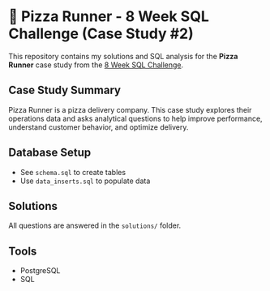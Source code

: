 # 🍕 Pizza Runner - 8 Week SQL Challenge (Case Study #2)

This repository contains my solutions and SQL analysis for the **Pizza Runner** case study from the [8 Week SQL Challenge](https://8weeksqlchallenge.com/case-study-2/).

## Case Study Summary
Pizza Runner is a pizza delivery company. This case study explores their operations data and asks analytical questions to help improve performance, understand customer behavior, and optimize delivery.

## Database Setup
- See `schema.sql` to create tables
- Use `data_inserts.sql` to populate data

## Solutions
All questions are answered in the `solutions/` folder.

## Tools
- PostgreSQL
- SQL



